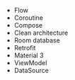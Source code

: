- Flow 
- Coroutine
- Compose
- Clean architecture
- Room database
- Retrofit
- Material 3
- ViewModel
- DataSource


